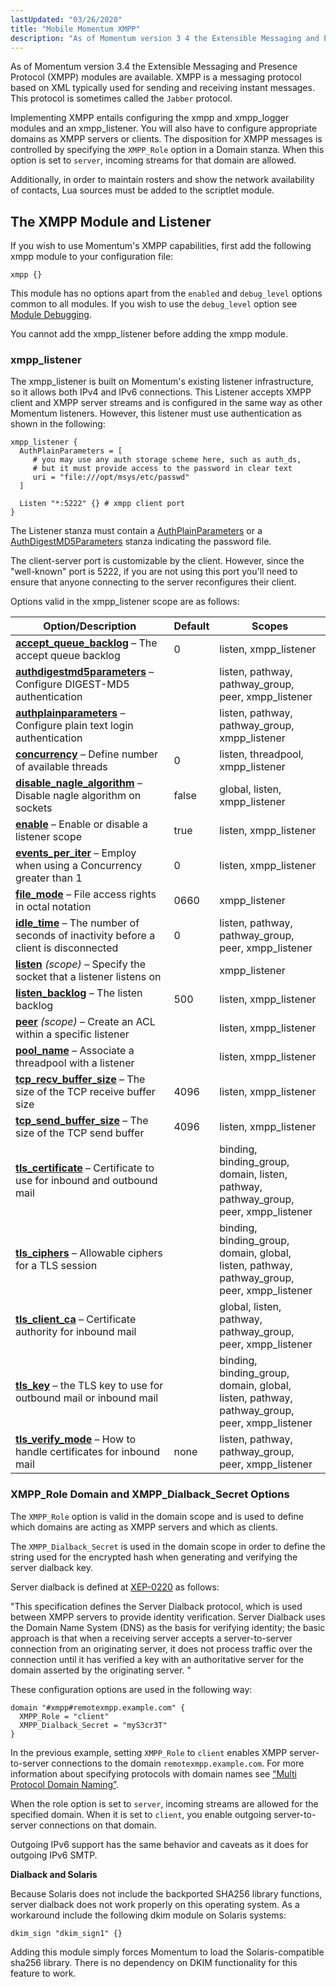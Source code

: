 ```yaml
---
lastUpdated: "03/26/2020"
title: "Mobile Momentum XMPP"
description: "As of Momentum version 3 4 the Extensible Messaging and Presence Protocol XMPP modules are available XMPP is a messaging protocol based on XML typically used for sending and receiving instant messages This protocol is sometimes called the Jabber protocol Implementing XMPP entails configuring the xmpp and xmpp logger modules..."
---
```



As of Momentum version 3.4 the Extensible Messaging and Presence Protocol (XMPP) modules are available. XMPP is a messaging protocol based on XML typically used for sending and receiving instant messages. This protocol is sometimes called the `Jabber` protocol.

Implementing XMPP entails configuring the xmpp and xmpp_logger modules and an xmpp_listener. You will also have to configure appropriate domains as XMPP servers or clients. The disposition for XMPP messages is controlled by specifying the `XMPP_Role` option in a Domain stanza. When this option is set to `server`, incoming streams for that domain are allowed.

Additionally, in order to maintain rosters and show the network availability of contacts, Lua sources must be added to the scriptlet module.

## <a name="modules.xmpp"></a> The XMPP Module and Listener

If you wish to use Momentum's XMPP capabilities, first add the following xmpp module to your configuration file:

`xmpp {}`

This module has no options apart from the `enabled` and `debug_level` options common to all modules. If you wish to use the `debug_level` option see [Module Debugging](/momentum/3/3-reference/modules-overview-implicit#modules.overview.debugging).

You cannot add the xmpp_listener before adding the xmpp module.

### <a name="modules.xmpp.xmpp_listener"></a> xmpp_listener

The xmpp_listener is built on Momentum's existing listener infrastructure, so it allows both IPv4 and IPv6 connections. This Listener accepts XMPP client and XMPP server streams and is configured in the same way as other Momentum listeners. However, this listener must use authentication as shown in the following:

<a name="modules.xmpp.xmpp_listener.example"></a> 


```
xmpp_listener {
  AuthPlainParameters = [
     # you may use any auth storage scheme here, such as auth_ds,
     # but it must provide access to the password in clear text
     uri = "file:///opt/msys/etc/passwd"
  ]

  Listen "*:5222" {} # xmpp client port
}
```

The Listener stanza must contain a [AuthPlainParameters](/momentum/3/3-reference/conf-aaa#conf.inbound-auth.plain.text) or a [AuthDigestMD5Parameters](/momentum/3/3-reference/conf-aaa#conf.inbound-authdigest-md5) stanza indicating the password file.

The client-server port is customizable by the client. However, since the "well-known" port is 5222, if you are not using this port you'll need to ensure that anyone connecting to the server reconfigures their client.

Options valid in the xmpp_listener scope are as follows:

<a name="xmpp_listener-options-table"></a> 


| Option/Description | Default | Scopes |
| --- | --- | --- |
| **[accept_queue_backlog](/momentum/3/3-reference/ecelerity-conf#ecelerity.conf3.esmtp_listener)** – The accept queue backlog | 0 | listen, xmpp_listener |
| **[authdigestmd5parameters](/momentum/3/3-reference/conf-aaa#conf.inbound-authdigest-md5)** – Configure DIGEST-MD5 authentication |   | listen, pathway, pathway_group, peer, xmpp_listener |
| **[authplainparameters](/momentum/3/3-reference/conf-aaa#conf.inbound-auth.plain.text)** – Configure plain text login authentication |   | listen, pathway, pathway_group, xmpp_listener |
| **[concurrency](/momentum/3/3-reference/ecelerity-conf#ecelerity.conf3.esmtp_listener)** – Define number of available threads | 0 | listen, threadpool, xmpp_listener |
| **[disable_nagle_algorithm](/momentum/3/3-reference/3-reference-conf-ref-disable-nagle-algorithm)** – Disable nagle algorithm on sockets | false | global, listen, xmpp_listener |
| **[enable](/momentum/3/3-reference/ecelerity-conf#ecelerity.conf3.esmtp_listener)** – Enable or disable a listener scope | true | listen, xmpp_listener |
| **[events_per_iter](/momentum/3/3-reference/ecelerity-conf#ecelerity.conf3.listener.options.events_per_iter)** – Employ when using a Concurrency greater than 1 | 0 | listen, xmpp_listener |
| **[file_mode](/momentum/3/3-reference/ecelerity-conf#ecelerity.conf3.control_listener)** – File access rights in octal notation | 0660 | xmpp_listener |
| **[idle_time](/momentum/3/3-reference/ecelerity-conf#ecelerity.conf3.listener.options.idle_time)** – The number of seconds of inactivity before a client is disconnected | 0 | listen, pathway, pathway_group, peer, xmpp_listener |
| **[listen](/momentum/3/3-reference/ecelerity-conf#ecelerity.conf3.listener.attributes)** *(scope)* – Specify the socket that a listener listens on |   | xmpp_listener |
| **[listen_backlog](/momentum/3/3-reference/ecelerity-conf#ecelerity.conf3.listener.options.listen_backlog)** – The listen backlog | 500 | listen, xmpp_listener |
| **[peer](/momentum/3/3-reference/ecelerity-conf#ecelerity.conf3.listener.config.acls)** *(scope)* – Create an ACL within a specific listener |   | listen, xmpp_listener |
| **[pool_name](/momentum/3/3-reference/ecelerity-conf#esmtp_listener_example3)** – Associate a threadpool with a listener |   | listen, xmpp_listener |
| **[tcp_recv_buffer_size](/momentum/3/3-reference/ecelerity-conf#ecelerity.conf3.listener.options.tcp_recv_buffer_size)** – The size of the TCP receive buffer size | 4096 | listen, xmpp_listener |
| **[tcp_send_buffer_size](/momentum/3/3-reference/ecelerity-conf#ecelerity.conf3.listener.options.tcp_send_buffer_size)** – The size of the TCP send buffer | 4096 | listen, xmpp_listener |
| **[tls_certificate](/momentum/3/3-reference/conf-ref-tls-certificate)** – Certificate to use for inbound and outbound mail |   | binding, binding_group, domain, listen, pathway, pathway_group, peer, xmpp_listener |
| **[tls_ciphers](/momentum/3/3-reference/conf-ref-tls-ciphers)** – Allowable ciphers for a TLS session |   | binding, binding_group, domain, global, listen, pathway, pathway_group, peer, xmpp_listener |
| **[tls_client_ca](/momentum/3/3-reference/conf-ref-tls-client-ca)** – Certificate authority for inbound mail |   | global, listen, pathway, pathway_group, peer, xmpp_listener |
| **[tls_key](/momentum/3/3-reference/conf-ref-tls-key)** – the TLS key to use for outbound mail or inbound mail |   | binding, binding_group, domain, global, listen, pathway, pathway_group, peer, xmpp_listener |
| **[tls_verify_mode](/momentum/3/3-reference/conf-ref-tls-verify-mode)** – How to handle certificates for inbound mail | none | listen, pathway, pathway_group, peer, xmpp_listener |

### <a name="mobility.xmpp.modules.xmpp_role"></a> XMPP_Role Domain and XMPP_Dialback_Secret Options

The `XMPP_Role` option is valid in the domain scope and is used to define which domains are acting as XMPP servers and which as clients.

The `XMPP_Dialback_Secret` is used in the domain scope in order to define the string used for the encrypted hash when generating and verifying the server dialback key.

Server dialback is defined at [XEP-0220](http://xmpp.org/extensions/xep-0220.html) as follows:

"This specification defines the Server Dialback protocol, which is used between XMPP servers to provide identity verification. Server Dialback uses the Domain Name System (DNS) as the basis for verifying identity; the basic approach is that when a receiving server accepts a server-to-server connection from an originating server, it does not process traffic over the connection until it has verified a key with an authoritative server for the domain asserted by the originating server. "

These configuration options are used in the following way:

```
domain "#xmpp#remotexmpp.example.com" {
  XMPP_Role = "client"
  XMPP_Dialback_Secret = "myS3cr3T"
}
```

In the previous example, setting `XMPP_Role` to `client` enables XMPP server-to-server connections to the domain `remotexmpp.example.com`. For more information about specifying protocols with domain names see [“Multi Protocol Domain Naming”](/momentum/mobile/mobile-reference/mobility-mm-7-multiprotocol).

When the role option is set to `server`, incoming streams are allowed for the specified domain. When it is set to `client`, you enable outgoing server-to-server connections on that domain.

Outgoing IPv6 support has the same behavior and caveats as it does for outgoing IPv6 SMTP.

**<a name="idp1331744"></a> Dialback and Solaris**

Because Solaris does not include the backported SHA256 library functions, server dialback does not work properly on this operating system. As a workaround include the following dkim module on Solaris systems:

`dkim_sign "dkim_sign1" {}`

Adding this module simply forces Momentum to load the Solaris-compatible sha256 library. There is no dependency on DKIM functionality for this feature to work.